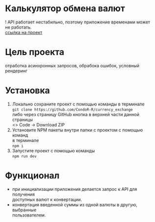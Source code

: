 # Калькулятор обмена валют

! API работает нестабильно, поэтому приложение временами может  
не работать.  
[ссылка на проект](https://condor-r.github.io/currency_exchange/)

# Цель проекта

отработка асинхронных запросов, обрабока ошибок, условный рендеринг

# Установка

1. Локально сохраните проект с помощью команды в терминале  
   `git clone https://github.com/CondoR-R/currency_exchange`  
   либо через страницу GitHub кнопка в верхней части данной страницы  
   <> Code -> Download ZIP
2. Установите NPM пакеты внутри папки с проектом с помощью команд  
   в терминале  
   `npm i`
3. Запустите проект с помощью команды  
   `npm run dev`

# Функционал

- при инициализации приложения делается запрос к API для получения  
  доступных валют к конвертации.
- конвертация введенной суммы из одной валюты в другую, выбранные  
  пользователем.
